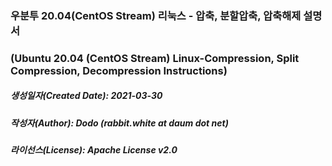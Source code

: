 ### 우분투 20.04(CentOS Stream) 리눅스 - 압축, 분할압축, 압축해제 설명서
### (Ubuntu 20.04 (CentOS Stream) Linux-Compression, Split Compression, Decompression Instructions)

##### 생성일자(Created Date): 2021-03-30
##### 작성자(Author): Dodo (rabbit.white at daum dot net)
##### 라이선스(License): Apache License v2.0
